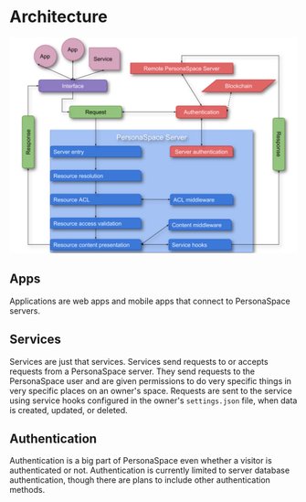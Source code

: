 # Architecture

![Architecture](./diagrams/architecture.svg)

## Apps
Applications are web apps and mobile apps that connect to PersonaSpace servers.

## Services
Services are just that services. Services send requests to or accepts requests from a PersonaSpace server. They send requests to the PersonaSpace user and are given permissions to do very specific things in very specific places on an owner's space. Requests are sent to the service using service hooks configured in the owner's `settings.json` file, when data is created, updated, or deleted.

## Authentication
Authentication is a big part of PersonaSpace even whether a visitor is authenticated or not. Authentication is currently limited to server database authentication, though there are plans to include other authentication methods.

